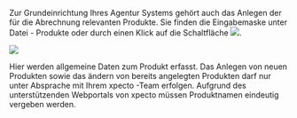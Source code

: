 
Zur Grundeinrichtung Ihres Agentur Systems gehört auch das Anlegen der für die Abrechnung relevanten Produkte. Sie finden die Eingabemaske unter Datei - Produkte oder durch einen Klick auf die Schaltfläche ![](http://xpecto.github.io/docs/img/img_018.png).

![](http://xpecto.github.io/docs/img/img_019.png)

Hier werden allgemeine Daten zum Produkt erfasst. Das Anlegen von neuen Produkten sowie das ändern von bereits angelegten Produkten darf nur unter Absprache mit Ihrem xpecto -Team erfolgen. Aufgrund des unterstützenden Webportals von xpecto müssen Produktnamen eindeutig vergeben werden.


